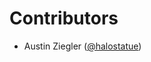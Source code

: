 # Contributors

- Austin Ziegler ([@halostatue][@halostatue])

[@halostatue]: https://github.com/halostatue
